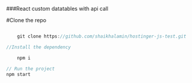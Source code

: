 ###React custom datatables with api call


#Clone the repo 

```javascript

    git clone https://github.com/shaikhalamin/hostinger-js-test.git

//Install the dependency

    npm i

// Run the project
npm start

```
